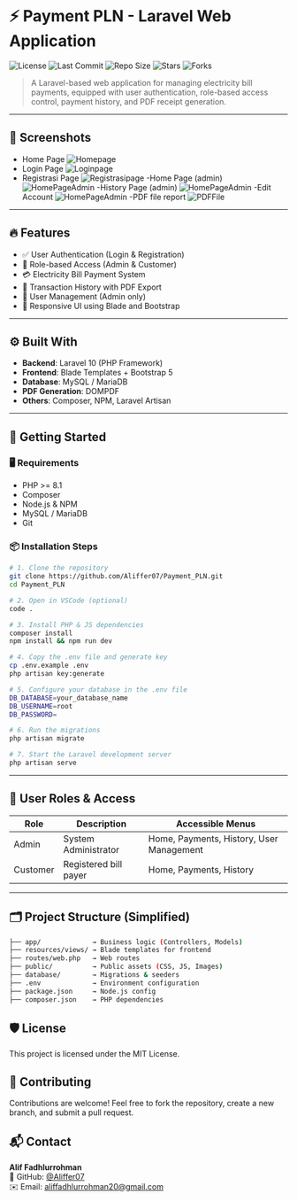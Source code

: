 # ⚡ Payment PLN - Laravel Web Application

![License](https://img.shields.io/github/license/Aliffer07/Payment_PLN)
![Last Commit](https://img.shields.io/github/last-commit/Aliffer07/Payment_PLN)
![Repo Size](https://img.shields.io/github/repo-size/Aliffer07/Payment_PLN)
![Stars](https://img.shields.io/github/stars/Aliffer07/Payment_PLN?style=social)
![Forks](https://img.shields.io/github/forks/Aliffer07/Payment_PLN?style=social)

> A Laravel-based web application for managing electricity bill payments, equipped with user authentication, role-based access control, payment history, and PDF receipt generation.

---

## 📸 Screenshots

- Home Page 
![Homepage](public/img/Home.png)
- Login Page
![Loginpage](public/img/Login.png)
- Registrasi Page
![Registrasipage](public/img/Registrasi.png)
-Home Page (admin)
![HomePageAdmin](public/img/Menu%20home%20(admin).png)
-History Page (admin)
![HomePageAdmin](public/img/Menu%20payment%20(admin).png)
-Edit Account
![HomePageAdmin](public/img/Edit%20account.png)
-PDF file report
![PDFFile](public/img/invoice%20pdf.png)
---

## 🔥 Features

- ✅ User Authentication (Login & Registration)
- 👥 Role-based Access (Admin & Customer)
- 💳 Electricity Bill Payment System
- 🧾 Transaction History with PDF Export
- 👤 User Management (Admin only)
- 📄 Responsive UI using Blade and Bootstrap

---

## ⚙️ Built With

- **Backend**: Laravel 10 (PHP Framework)
- **Frontend**: Blade Templates + Bootstrap 5
- **Database**: MySQL / MariaDB
- **PDF Generation**: DOMPDF
- **Others**: Composer, NPM, Laravel Artisan

---

## 🚀 Getting Started

### 🖥️ Requirements

- PHP >= 8.1
- Composer
- Node.js & NPM
- MySQL / MariaDB
- Git

### 📦 Installation Steps

```bash
# 1. Clone the repository
git clone https://github.com/Aliffer07/Payment_PLN.git
cd Payment_PLN

# 2. Open in VSCode (optional)
code .

# 3. Install PHP & JS dependencies
composer install
npm install && npm run dev

# 4. Copy the .env file and generate key
cp .env.example .env
php artisan key:generate

# 5. Configure your database in the .env file
DB_DATABASE=your_database_name
DB_USERNAME=root
DB_PASSWORD=

# 6. Run the migrations
php artisan migrate

# 7. Start the Laravel development server
php artisan serve
```

---

## 🧭 User Roles & Access

| Role     | Description                   | Accessible Menus                          |
|----------|-------------------------------|--------------------------------------------|
| Admin    | System Administrator          | Home, Payments, History, User Management   |
| Customer | Registered bill payer         | Home, Payments, History                    |

---

## 🗂️ Project Structure (Simplified)

```bash
├── app/             → Business logic (Controllers, Models)
├── resources/views/ → Blade templates for frontend
├── routes/web.php   → Web routes
├── public/          → Public assets (CSS, JS, Images)
├── database/        → Migrations & seeders
├── .env             → Environment configuration
├── package.json     → Node.js config
├── composer.json    → PHP dependencies
```

## 🛡️ License
This project is licensed under the MIT License.

## 🤝 Contributing
Contributions are welcome!
Feel free to fork the repository, create a new branch, and submit a pull request.

## 📬 Contact

**Alif Fadhlurrohman**  
🔗 GitHub: [@Aliffer07](https://github.com/Aliffer07)  
✉️ Email: [aliffadhlurrohman20@gmail.com](mailto:aliffadhlurrohman20@gmail.com)